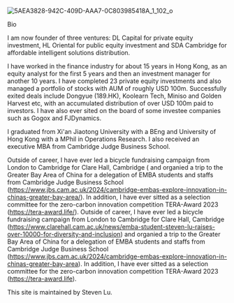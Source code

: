 ![5AEA3828-942C-409D-AAA7-0C803985418A_1_102_o](https://github.com/user-attachments/assets/893087c5-b549-42f4-8c6d-ecafd67096a9)

Bio

I am now founder of three ventures: DL Capital for private equity investment, HL Oriental for public equity investment and SDA Cambridge for affordable intelligent solutions distribution.

I have worked in the finance industry for about 15 years in Hong Kong, as an equity analyst for the first 5 years and then an investment manager for another 10 years. I have completed 23 private equity investments and also managed a portfolio of stocks with AUM of roughly USD 100m. Successfully exited deals include Dongyue (189.HK), Koolearn Tech, Miniso and Golden Harvest etc, with an accumulated distribution of over USD 100m paid to investors. I have also ever sited on the board of some investee companies such as Gogox and FJDynamics. 

I graduated from Xi'an Jiaotong University with a BEng and University of Hong Kong with a MPhil in Operations Research. I also received an executive MBA from Cambridge Judge Business School.

Outside of career, I have ever led a bicycle fundraising campaign from London to Cambridge for Clare Hall, Cambridge ( and organied a trip to the Greater Bay Area of China for a delegation of EMBA students and staffs from Cambridge Judge Business School (https://www.jbs.cam.ac.uk/2024/cambridge-embas-explore-innovation-in-chinas-greater-bay-area/). In addition, I have ever sitted as a selection committee for the zero-carbon innovation competition TERA-Award 2023 (https://tera-award.life/).
Outside of career, I have ever led a bicycle fundraising campaign from London to Cambridge for Clare Hall, Cambridge (https://www.clarehall.cam.ac.uk/news/emba-student-steven-lu-raises-over-10000-for-diversity-and-inclusion) and organied a trip to the Greater Bay Area of China for a delegation of EMBA students and staffs from Cambridge Judge Business School (https://www.jbs.cam.ac.uk/2024/cambridge-embas-explore-innovation-in-chinas-greater-bay-area). In addition, I have ever sitted as a selection committee for the zero-carbon innovation competition TERA-Award 2023 (https://tera-award.life).

This site is maintained by Steven Lu.

